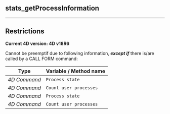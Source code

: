 ﻿## stats_getProcessInformation---## Restrictions**Current 4D version: 4D v18R6**Cannot be preemptif due to following information, ***except if*** there is/are called by a CALL FORM command:|Type|Variable / Method name||------|------||*4D Command*|`Process state`||*4D Command*|`Count user processes`||*4D Command*|`Process state`||*4D Command*|`Count user processes`|